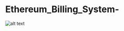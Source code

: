 # Ethereum_Billing_System-
![alt text](https://raw.githubusercontent.com/username/projectname/branch/path/to/img.png)
